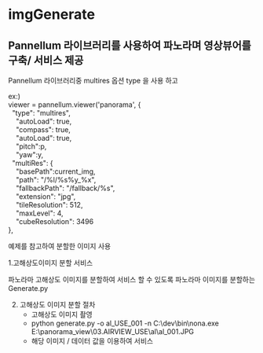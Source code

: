 # imgGenerate

## Pannellum 라이브러리를 사용하여 파노라며 영상뷰어를 구축/ 서비스 제공

Pannellum 라이브러리중
multires 옵션 type 을 사용 하고

ex:)<br>
viewer = pannellum.viewer('panorama', { <br>
    &nbsp;&nbsp;"type": "multires",<br>
	&nbsp;&nbsp;&nbsp;&nbsp;"autoLoad": true,<br>
	&nbsp;&nbsp;&nbsp;&nbsp;"compass": true,<br>
	&nbsp;&nbsp;&nbsp;&nbsp;"autoLoad": true,<br>
	&nbsp;&nbsp;&nbsp;&nbsp;"pitch":p,<br>
	&nbsp;&nbsp;&nbsp;&nbsp;"yaw":y,<br>
    &nbsp;&nbsp;"multiRes": {<br>
        &nbsp;&nbsp;&nbsp;&nbsp;"basePath":current_img,<br>
        &nbsp;&nbsp;&nbsp;&nbsp;"path": "/%l/%s%y_%x",<br>
        &nbsp;&nbsp;&nbsp;&nbsp;"fallbackPath": "/fallback/%s",<br>
        &nbsp;&nbsp;&nbsp;&nbsp;"extension": "jpg",<br>
        &nbsp;&nbsp;&nbsp;&nbsp;"tileResolution": 512,<br>
        &nbsp;&nbsp;&nbsp;&nbsp;"maxLevel": 4,<br>
        &nbsp;&nbsp;&nbsp;&nbsp;"cubeResolution": 3496<br>
    }, <br>
    
예제를 참고하여 분할한 이미지 사용


1.고해상도이미지 분할 서비스

파노라마 고해상도 이미지를 분할하여 서비스 할 수 있도록 
파노라마 이미지를 분할하는 Generate.py 

2. 고해상도 이미지 분할 절차
   - 고해상도 이미지 촬영
   - python generate.py -o al_USE_001 -n C:\dev\bin\nona.exe E:\panorama_view\03.AIRVIEW_USE\al\al_001.JPG
   - 해당 이미지 / 데이터 값을 이용하여 서비스



